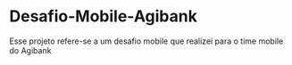 # Desafio-Mobile-Agibank

Esse projeto refere-se a um desafio mobile que realizei para o time mobile do Agibank
